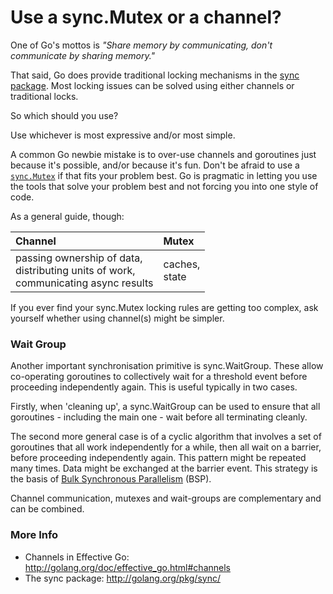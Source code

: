 # Use a sync.Mutex or a channel?

One of Go's mottos is _"Share memory by communicating, don't communicate by sharing memory."_

That said, Go does provide traditional locking mechanisms in the <a href='http://golang.org/pkg/sync/'>sync package</a>.  Most locking issues can be solved using either channels or traditional locks.

So which should you use?

Use whichever is most expressive and/or most simple.

A common Go newbie mistake is to over-use channels and goroutines just because it's possible, and/or because it's fun. Don't be afraid to use a <a href='http://golang.org/pkg/sync/#Mutex'><code>sync.Mutex</code></a> if that fits your problem best. Go is pragmatic in letting you use the tools that solve your problem best and not forcing you into one style of code.

As a general guide, though:

| **Channel** | **Mutex** |
|:------------|:----------|
| passing ownership of data,<br />distributing units of work,<br /> communicating async results | caches,<br />state |

If you ever find your sync.Mutex locking rules are getting too complex, ask yourself whether using channel(s) might be simpler.

### Wait Group

Another important synchronisation primitive is sync.WaitGroup. These allow co-operating goroutines to collectively wait for a threshold event before proceeding independently again. This is useful typically in two cases.

Firstly, when 'cleaning up', a sync.WaitGroup can be used to ensure that all goroutines - including the main one - wait before all terminating cleanly.

The second more general case is of a cyclic algorithm that involves a set of goroutines that all work independently for a while, then all wait on a barrier, before proceeding independently again. This pattern might be repeated many times. Data might be exchanged at the barrier event. This strategy is the basis of [Bulk Synchronous Parallelism](https://en.wikipedia.org/wiki/Bulk_synchronous_parallel) (BSP).

Channel communication, mutexes and wait-groups are complementary and can be combined.

### More Info

  * Channels in Effective Go: http://golang.org/doc/effective_go.html#channels
  * The sync package: http://golang.org/pkg/sync/
